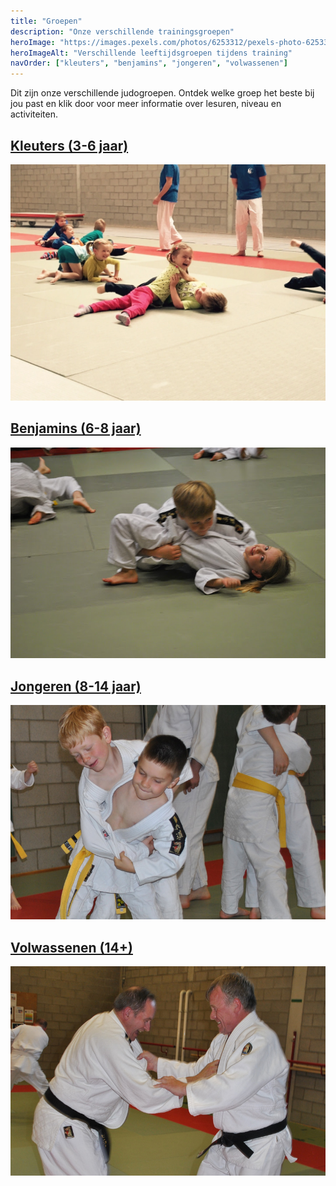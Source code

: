 ```yaml
---
title: "Groepen"
description: "Onze verschillende trainingsgroepen"
heroImage: "https://images.pexels.com/photos/6253312/pexels-photo-6253312.jpeg?auto=compress&cs=tinysrgb&w=800"
heroImageAlt: "Verschillende leeftijdsgroepen tijdens training"
navOrder: ["kleuters", "benjamins", "jongeren", "volwassenen"]
---
```


Dit zijn onze verschillende judogroepen. Ontdek welke groep het beste bij jou past en klik door voor meer informatie over lesuren, niveau en activiteiten.

## <a href="/groepen/kleuters">Kleuters (3-6 jaar)</a>

<a href="/groepen/kleuters">![kleuters](../../../assets/images/groepen/kleuters.webp)</a>

## <a href="/groepen/benjamins">Benjamins (6-8 jaar)</a>

<a href="/groepen/benjamins">![Benjamins](../../../assets/images/groepen/benjamins.jpg)</a>

## <a href="/groepen/jongeren">Jongeren (8-14 jaar)</a>

<a href="/groepen/jongeren">![Jongeren](../../../assets/images/groepen/jongeren.jpg)</a>

## <a href="/groepen/volwassenen">Volwassenen (14+)</a>

<a href="/groepen/volwassenen">![Volwassenen](../../../assets/images/groepen/volwassenen.jpg)</a>

